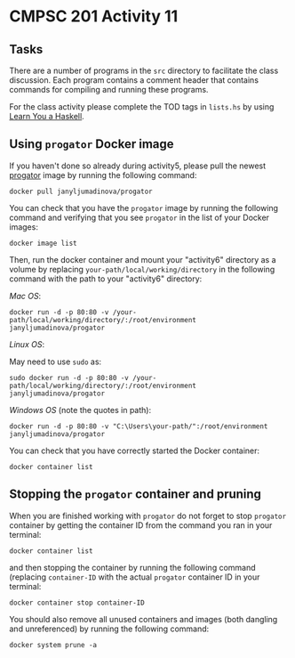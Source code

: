 # CMPSC 201 Activity 11

## Tasks

There are a number of programs in the `src` directory to facilitate the class discussion. Each program contains a comment header that contains commands for compiling and running these programs.

For the class activity please complete the TOD tags in `lists.hs` by using [Learn You a Haskell](http://learnyouahaskell.com/starting-out#an-intro-to-lists).

## Using `progator` Docker image

If you haven't done so already during activity5, please pull the newest [progator](https://hub.docker.com/repository/docker/janyljumadinova/progator) image by running the following command:

`docker pull janyljumadinova/progator`

You can check that you have the `progator` image by running the following command and verifying that you see `progator` in the list of your Docker images:

`docker image list`

Then, run the docker container and mount your "activity6" directory as a volume by replacing `your-path/local/working/directory` in the following command with the path to your "activity6" directory:

_Mac OS_:

`docker run -d -p 80:80 -v /your-path/local/working/directory/:/root/environment janyljumadinova/progator`

_Linux OS_:

May need to use `sudo` as:

`sudo docker run -d -p 80:80 -v /your-path/local/working/directory/:/root/environment janyljumadinova/progator`

_Windows OS_ (note the quotes in path):

`docker run -d -p 80:80 -v "C:\Users\your-path/":/root/environment janyljumadinova/progator`

You can check that you have correctly started the Docker container:

`docker container list`

## Stopping the `progator` container and pruning

When you are finished working with `progator` do not forget to stop `progator` container by getting the container ID from the command you ran in your terminal:

`docker container list`

and then stopping the container by running the following command (replacing `container-ID` with the actual `progator` container ID in your terminal:

`docker container stop container-ID`

You should also remove all unused containers and images (both dangling and unreferenced) by running the following command:

`docker system prune -a`
